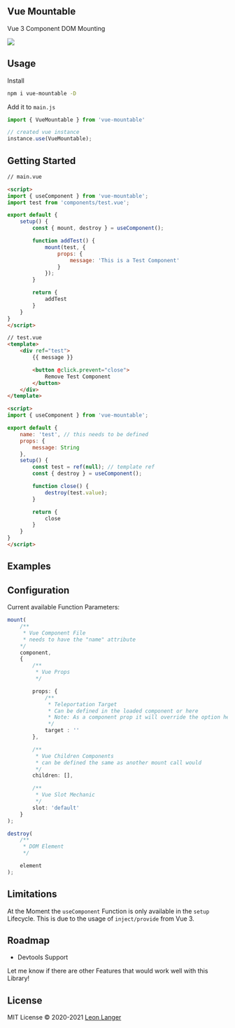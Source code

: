 <h2 align="left">Vue Mountable</h2>

<p align="left">Vue 3 Component DOM Mounting</p>

<p align="left">
<a href="https://www.npmjs.com/package/vue-mountable">
<img src="https://img.shields.io/npm/v/vue-mountable?color=222&style=flat-square">
</a>
</p>

## Usage

Install

```bash
npm i vue-mountable -D
```

Add it to `main.js`

```ts
import { VueMountable } from 'vue-mountable'

// created vue instance
instance.use(VueMountable);
```
## Getting Started

```html
// main.vue

<script>
import { useComponent } from 'vue-mountable';
import test from 'components/test.vue';

export default {
	setup() {
		const { mount, destroy } = useComponent();

		function addTest() {
			mount(test, {
				props: {
					message: 'This is a Test Component'
				}
			});
		}

		return {
			addTest
		}
	}
}
</script>
```
```html
// test.vue
<template>
	<div ref="test">
		{{ message }}

		<button @click.prevent="close">
			Remove Test Component
		</button>
	</div>
</template>

<script>
import { useComponent } from 'vue-mountable';

export default {
	name: 'test', // this needs to be defined
	props: {
		message: String
	},
	setup() {
		const test = ref(null); // template ref
		const { destroy } = useComponent();

		function close() {
			destroy(test.value);
		}

		return {
			close
		}
	}
}
</script>
```

## Examples

## Configuration

Current available Function Parameters:

```ts
mount(
	/**
	 * Vue Component File
	 * needs to have the "name" attribute
	*/
	component,
	{
		/**
		 * Vue Props
		 */

		props: {
			/**
			 * Teleportation Target
			 * Can be defined in the loaded component or here
			 * Note: As a component prop it will override the option here
			 */
			target : ''
		},

		/**
		 * Vue Children Components
		 * can be defined the same as another mount call would
		 */
		children: [],

		/**
		 * Vue Slot Mechanic
		 */
		slot: 'default'
	}
);

destroy(
	/**
	 * DOM Element
	 */

	element
);
```

## Limitations

At the Moment the `useComponent` Function is only available in the `setup` Lifecycle. This is due to the usage of `inject/provide` from Vue 3.

## Roadmap
- Devtools Support

Let me know if there are other Features that would work well with this Library!

## License

MIT License © 2020-2021 [Leon Langer](https://github.com/subwaytime)
